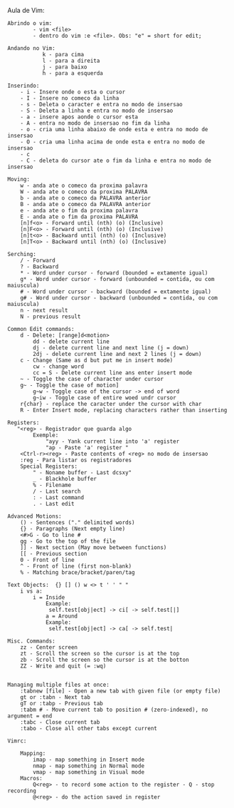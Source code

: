 Aula de Vim:

    
    Abrindo o vim:
            - vim <file>
            - dentro do vim :e <file>. Obs: "e" = short for edit;

    Andando no Vim:
               k - para cima
               l - para a direita
               j - para baixo
               h - para a esquerda
    
    Inserindo:
        - i - Insere onde o esta o cursor
        - I - Insere no comeco da linha 
        - s - Deleta o caracter e entra no modo de insersao
        - S - Deleta a linha e entra no modo de insersao 
        - a - insere apos aonde o cursor esta
        - A - entra no modo de insersao no fim da linha
        - o - cria uma linha abaixo de onde esta e entra no modo de insersao
        - O - cria uma linha acima de onde esta e entra no modo de insersao 
        - c
        - C - deleta do cursor ate o fim da linha e entra no modo de insersao
         
    Moving:
        w - anda ate o comeco da proxima palavra 
        W - anda ate o comeco da proxima PALAVRA 
        b - anda ate o comeco da PALAVRA anterior 
        B - anda ate o comeco da PALAVRA anterior
        e - anda ate o fim da proxima palavra
        E - anda ate o fim da proxima PALAVRA
        [n]f<o> - Forward until (nth) (o) (Inclusive) 
        [n]F<o> - Forward until (nth) (o) (Inclusive) 
        [n]t<o> - Backward until (nth) (o) (Inclusive) 
        [n]T<o> - Backward until (nth) (o) (Inclusive) 

    Serching:
        / - Forward
        ? - Backward
        * - Word under cursor - forward (bounded = extamente igual)
        g* - Word under cursor - forward (unbounded = contida, ou com maiuscula)
        # - Word under cursor - backward (bounded = extamente igual)   
        g# - Word under cursor - backward (unbounded = contida, ou com maiuscula)
        n - next result
        N - previous result

    Common Edit commands:
        d - Delete: [range]d<motion>        
            dd - delete current line
            dj - delete current line and next line (j = down)
            2dj - delete current line and next 2 lines (j = down)
        c - Change (Same as d but put me in insert mode)
            cw - change word
            cc = S - Delete current line ans enter insert mode
        ~ - Toggle the case of character under cursor
        g~ - Toggle the case of motion]
            g~w - Toggle case of the cursor -> end of word
            g~iw - Toggle case of entire woed undr cursor        
        r{char} - replace the caracter under the cursor with char
        R - Enter Insert mode, replacing characters rather than inserting

    Registers:
       "<reg> - Registrador que guarda algo
            Exemple:
                "ayy - Yank current line into 'a' register
                "ap - Paste 'a' register " 
        <Ctrl-r><reg> - Paste contents of <reg> no modo de insersao
        :reg - Para listar os registradores   
        Special Registers: 
            " - Noname buffer - Last dcsxy"
            _ - Blackhole buffer
            % - Filename
            / - Last search
            : - Last command
            . - Last edit

    Advanced Motions:
        () - Sentences ("." delimited words)
        {} - Paragraphs (Next empty line) 
        <#>G - Go to line #
        gg - Go to the top of the file
        ]] - Next section (May move between functions)
        [[ - Previous section 
        0 - Front of line
        ^ - Front of line (first non-blank)
        % - Matching brace/bracket/paren/tag

    Text Objects:  {} [] () w <> t ' ' " "
        i vs a:
            i = Inside
                Example:
                 self.test[obj|ect] -> ci[ -> self.test[|]
                a = Around
                Example:
                 self.test[obj|ect] -> ca[ -> self.test|

    Misc. Commands:            
        zz - Center screen 
        zt - Scroll the screen so the cursor is at the top
        zb - Scroll the screen so the cursor is at the botton
        ZZ - Write and quit (= :wq)     
    
        
    Managing multiple files at once:
        :tabnew [file] - Open a new tab with given file (or empty file)
        gt or :tabn - Next tab
        gT or :tabp - Previous tab
        :tabm # - Move current tab to position # (zero-indexed), no argument = end
        :tabc - Close current tab
        :tabo - Close all other tabs except current

    Vimrc:

        Mapping:
            imap - map something in Insert mode
            nmap - map something in Normal mode
            vmap - map something in Visual mode        
        Macros:
            Q<reg> - to record some action to the register - Q - stop recording
            @<reg> - do the action saved in register
